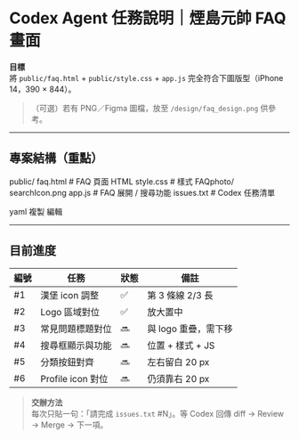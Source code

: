 # Codex Agent 任務說明｜煙島元帥 FAQ 畫面

**目標**  
將 `public/faq.html` + `public/style.css` + `app.js` 完全符合下圖版型（iPhone 14，390 × 844）。

> （可選）若有 PNG／Figma 圖檔，放至 `/design/faq_design.png` 供參考。

---

## 專案結構（重點）

public/
faq.html # FAQ 頁面 HTML
style.css # 樣式
FAQphoto/
searchIcon.png
app.js # FAQ 展開 / 搜尋功能
issues.txt # Codex 任務清單

yaml
複製
編輯

---

## 目前進度

| 編號 | 任務            | 狀態 | 備註 |
|------|-----------------|------|------|
| #1   | 漢堡 icon 調整   | ✅   | 第 3 條線 2/3 長 |
| #2   | Logo 區域對位    | ✅   | 放大置中 |
| #3   | 常見問題標題對位 | 🔜   | 與 logo 重疊，需下移 |
| #4   | 搜尋框顯示與功能 | 🔜   | 位置 + 樣式 + JS |
| #5   | 分類按鈕對齊    | 🔜   | 左右留白 20 px |
| #6   | Profile icon 對位| 🔜   | 仍須靠右 20 px |

> **交辦方法**  
> 每次只貼一句：「請完成 `issues.txt` #N」。等 Codex 回傳 diff → Review → Merge → 下一項。
